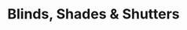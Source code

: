 ---
title: "Blinds, Shades & Shutters"
url: /florence/blinds-shades-und-shutters/
shop: Jalousien
---